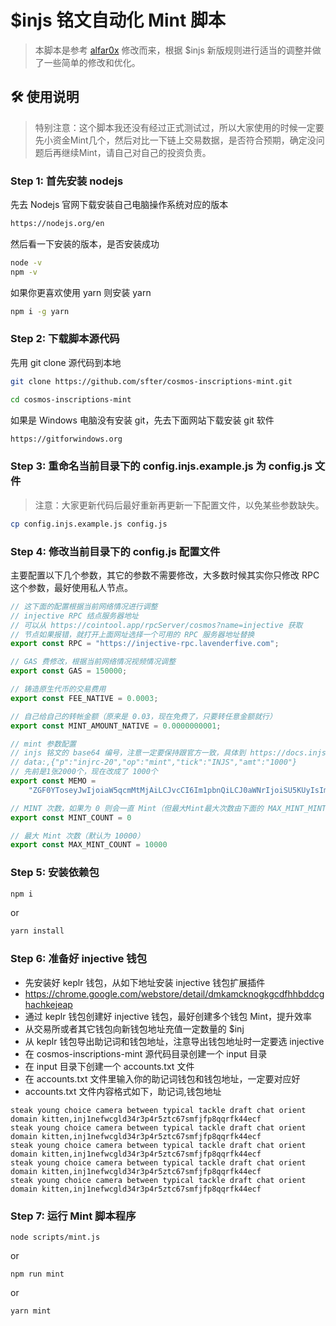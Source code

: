 # $injs 铭文自动化 Mint 脚本

> 本脚本是参考 [alfar0x](https://github.com/alfar0x/cosmos-inscriptions) 修改而来，根据 $injs 新版规则进行适当的调整并做了一些简单的修改和优化。


## 🛠 使用说明

> 特别注意：这个脚本我还没有经过正式测试过，所以大家使用的时候一定要先小资金Mint几个，然后对比一下链上交易数据，是否符合预期，确定没问题后再继续Mint，请自己对自己的投资负责。

### Step 1: 首先安装 nodejs

先去 Nodejs 官网下载安装自己电脑操作系统对应的版本

```bash
https://nodejs.org/en
```

然后看一下安装的版本，是否安装成功

```bash
node -v
npm -v
```

如果你更喜欢使用 yarn 则安装 yarn
```bash
npm i -g yarn
```

### Step 2: 下载脚本源代码
先用 git clone 源代码到本地
```bash
git clone https://github.com/sfter/cosmos-inscriptions-mint.git

cd cosmos-inscriptions-mint
```
如果是 Windows 电脑没有安装 git，先去下面网站下载安装 git 软件
```bash
https://gitforwindows.org
```

### Step 3: 重命名当前目录下的 config.injs.example.js 为 config.js 文件
> 注意：大家更新代码后最好重新再更新一下配置文件，以免某些参数缺失。
```bash
cp config.injs.example.js config.js
```

### Step 4: 修改当前目录下的 config.js 配置文件
主要配置以下几个参数，其它的参数不需要修改，大多数时候其实你只修改 RPC 这个参数，最好使用私人节点。
```javascript
// 这下面的配置根据当前网络情况进行调整
// injective RPC 结点服务器地址
// 可以从 https://cointool.app/rpcServer/cosmos?name=injective 获取
// 节点如果报错，就打开上面网址选择一个可用的 RPC 服务器地址替换
export const RPC = "https://injective-rpc.lavenderfive.com";

// GAS 费修改，根据当前网络情况视频情况调整
export const GAS = 150000;

// 铸造原生代币的交易费用
export const FEE_NATIVE = 0.0003;

// 自己给自己的转帐金额（原来是 0.03，现在免费了，只要转任意金额就行）
export const MINT_AMOUNT_NATIVE = 0.0000000001;

// mint 参数配置
// injs 铭文的 base64 编号，注意一定要保持跟官方一致，具体到 https://docs.injs.ink/mint-injs 查看。
// data:,{"p":"injrc-20","op":"mint","tick":"INJS","amt":"1000"}
// 先前是1张2000个，现在改成了 1000个
export const MEMO =
    "ZGF0YToseyJwIjoiaW5qcmMtMjAiLCJvcCI6Im1pbnQiLCJ0aWNrIjoiSU5KUyIsImFtdCI6IjEwMDAifQ==";

// MINT 次数，如果为 0 则会一直 Mint（但最大Mint最大次数由下面的 MAX_MINT_MINT 设置
export const MINT_COUNT = 0

// 最大 Mint 次数（默认为 10000）
export const MAX_MINT_COUNT = 10000
```

### Step 5: 安装依赖包
```bash
npm i
```
or
```bash
yarn install
```

### Step 6: 准备好 injective 钱包
- 先安装好 keplr 钱包，从如下地址安装 injective 钱包扩展插件
- https://chrome.google.com/webstore/detail/dmkamcknogkgcdfhhbddcghachkejeap
- 通过 keplr 钱包创建好 injective 钱包，最好创建多个钱包 Mint，提升效率
- 从交易所或者其它钱包向新钱包地址充值一定数量的 $inj
- 从 keplr 钱包导出助记词和钱包地址，注意导出钱包地址时一定要选 injective
- 在 cosmos-inscriptions-mint 源代码目录创建一个 input 目录
- 在 input 目录下创建一个 accounts.txt 文件
- 在 accounts.txt 文件里输入你的助记词钱包和钱包地址，一定要对应好
- accounts.txt 文件内容格式如下，助记词,钱包地址
```
steak young choice camera between typical tackle draft chat orient domain kitten,inj1nefwcgld34r3p4r5ztc67smfjfp8qqrfk44ecf
steak young choice camera between typical tackle draft chat orient domain kitten,inj1nefwcgld34r3p4r5ztc67smfjfp8qqrfk44ecf
steak young choice camera between typical tackle draft chat orient domain kitten,inj1nefwcgld34r3p4r5ztc67smfjfp8qqrfk44ecf
steak young choice camera between typical tackle draft chat orient domain kitten,inj1nefwcgld34r3p4r5ztc67smfjfp8qqrfk44ecf
steak young choice camera between typical tackle draft chat orient domain kitten,inj1nefwcgld34r3p4r5ztc67smfjfp8qqrfk44ecf
```

### Step 7: 运行 Mint 脚本程序
```shell
node scripts/mint.js
```
or
```shell
npm run mint
```
or
```shell
yarn mint
```
